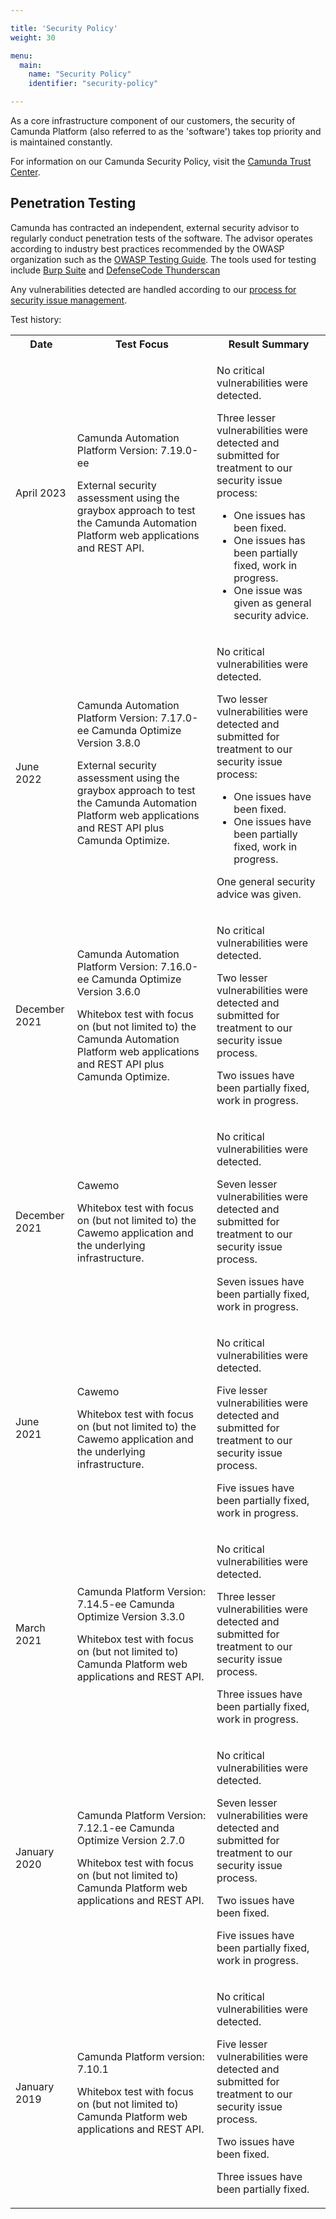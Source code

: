 ```yaml
---

title: 'Security Policy'
weight: 30

menu:
  main:
    name: "Security Policy"
    identifier: "security-policy"

---
```


As a core infrastructure component of our customers, the security of Camunda Platform (also referred to as the 'software') takes top priority and is maintained constantly.

For information on our Camunda Security Policy, visit the [Camunda Trust Center](https://camunda.com/trust-center/). 


## Penetration Testing

Camunda has contracted an independent, external security advisor to regularly conduct penetration tests of the software. The advisor operates according to industry best practices recommended by the OWASP organization such as the [OWASP Testing Guide](https://www.owasp.org/images/1/19/OTGv4.pdf). The tools used for testing include [Burp Suite](https://portswigger.net/burp) and [DefenseCode Thunderscan](https://www.defensecode.com/thunderscan.php)

Any vulnerabilities detected are handled according to our [process for security issue management](https://camunda.com/security#security-issue-management).

Test history:

<table class="table table-striped">
  <tr>
    <th>Date</th>
    <th>Test Focus</th>
    <th>Result Summary</th>
  </tr>
  <tr>
    <td><p>April 2023</p></td>
    <td>
      <p>Camunda Automation Platform Version: 7.19.0-ee</p>
      <p>External security assessment using the graybox approach to test the Camunda Automation Platform web applications and REST API.</p>
    </td>
    <td>
      <p>No critical vulnerabilities were detected.</p>
      <p>Three lesser vulnerabilities were detected and submitted for treatment to our security issue process:
      <ul>
        <li>One issues has been fixed.</li>
        <li>One issues has been partially fixed, work in progress.</li>
        <li>One issue was given as general security advice.</li>
      </ul> 
      </p>       
    </td>
  </tr>
  <tr>
    <td><p>June 2022</p></td>
    <td>
      <p>Camunda Automation Platform Version: 7.17.0-ee Camunda Optimize Version 3.8.0</p>
      <p>External security assessment using the graybox approach to test the Camunda Automation Platform web applications and REST API plus Camunda Optimize.</p>
    </td>
    <td>
      <p>No critical vulnerabilities were detected.</p>
      <p>Two lesser vulnerabilities were detected and submitted for treatment to our security issue process:
      <ul>
        <li>One issues have been fixed.</li>
        <li>One issues have been partially fixed, work in progress.</li>
      </ul>        
      </p>
      <p>One general security advice was given.</p>
    </td>
  </tr>
  <tr>
    <td><p>December 2021</p></td>
    <td>
      <p>Camunda Automation Platform Version: 7.16.0-ee Camunda Optimize Version 3.6.0</p>
      <p>Whitebox test with focus on (but not limited to) the Camunda Automation Platform web applications and REST API plus Camunda Optimize.</p>
    </td>
    <td>
      <p>No critical vulnerabilities were detected.</p>
      <p>Two lesser vulnerabilities were detected and submitted for treatment to our security issue process.</p>
      <p>Two issues have been partially fixed, work in progress.</p>
    </td> 
  </tr>
  <tr>
    <td><p>December 2021</p></td>
    <td>
      <p>Cawemo</p>
      <p>Whitebox test with focus on (but not limited to) the Cawemo application and the underlying infrastructure.</p>
    </td>
    <td>
      <p>No critical vulnerabilities were detected.</p>
      <p>Seven lesser vulnerabilities were detected and submitted for treatment to our security issue process.</p>
      <p>Seven issues have been partially fixed, work in progress.</p>
    </td> 
  </tr>   
  <tr>
    <td><p>June 2021</p></td>
    <td>
      <p>Cawemo</p>
      <p>Whitebox test with focus on (but not limited to) the Cawemo application and the underlying infrastructure.</p>
    </td>
    <td>
      <p>No critical vulnerabilities were detected.</p>
      <p>Five lesser vulnerabilities were detected and submitted for treatment to our security issue process.</p>
      <p>Five issues have been partially fixed, work in progress.</p>
    </td> 
  </tr>  
  <tr>
    <td><p>March 2021</p></td>
    <td>
      <p>Camunda Platform Version: 7.14.5-ee Camunda Optimize Version 3.3.0</p>
      <p>Whitebox test with focus on (but not limited to) Camunda Platform web applications and REST API.</p>
    </td>
    <td>
      <p>No critical vulnerabilities were detected.</p>
      <p>Three lesser vulnerabilities were detected and submitted for treatment to our security issue process.</p>
      <p>Three issues have been partially fixed, work in progress.</p>
    </td> 
  </tr>
  <tr>
    <td><p>January 2020</p></td>
    <td>
      <p>Camunda Platform Version: 7.12.1-ee Camunda Optimize Version 2.7.0</p>
      <p>Whitebox test with focus on (but not limited to) Camunda Platform web applications and REST API.</p>
    </td>
    <td>
      <p>No critical vulnerabilities were detected.</p>
      <p>Seven lesser vulnerabilities were detected and submitted for treatment to our security issue process.</p>
      <p>Two issues have been fixed. </p>
      <p>Five issues have been partially fixed, work in progress.</p>
    </td>
  </tr>  
  <tr>
    <td><p>January 2019</p></td>
    <td>
      <p>Camunda Platform version: 7.10.1</p>
      <p>Whitebox test with focus on (but not limited to) Camunda Platform web applications and REST API.</p>
    </td>
    <td>
      <p>No critical vulnerabilities were detected.</p>
      <p>Five lesser vulnerabilities were detected and submitted for treatment to our security issue process.</p>
      <p>Two issues have been fixed. </p>
      <p>Three issues have been partially fixed. </p>
    </td>
  </tr> 
</table>
